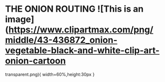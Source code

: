 
# THE ONION ROUTING ![This is an image](https://www.clipartmax.com/png/middle/43-436872_onion-vegetable-black-and-white-clip-art-onion-cartoon
  transparent.png){ width=60%,height:30px }
  
 




